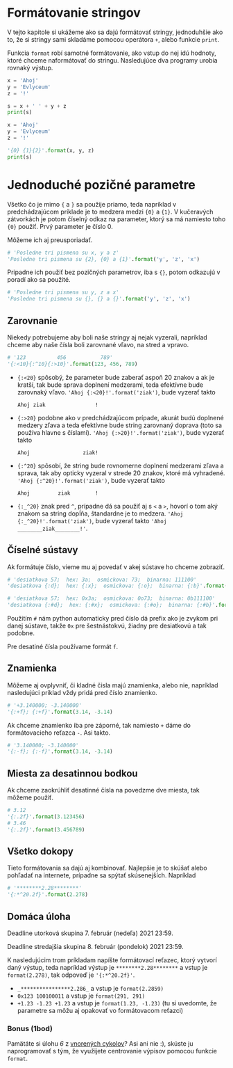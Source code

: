 # Formátovanie stringov

V tejto kapitole si ukážeme ako sa dajú formátovať stringy, jednoduhšie ako to, že si stringy sami skladáme pomocou operátora `+`, alebo funkcie `print`. 

Funkcia `format` robí samotné formátovanie, ako vstup do nej idú hodnoty, ktoré chceme naformátovať do stringu. Nasledujúce dva programy urobia rovnaký výstup. 

```py
x = 'Ahoj'
y = 'Evlyceum'
z = '!'

s = x + ' ' + y + z
print(s)
```

```py
x = 'Ahoj'
y = 'Evlyceum'
z = '!'

'{0} {1}{2}'.format(x, y, z)
print(s)
```

# Jednoduché pozičné parametre

Všetko čo je mimo `{` a `}` sa použije priamo, teda napríklad v predchádzajúcom príklade je to medzera medzi `{0}` a `{1}`. V kučeravých zátvorkách je potom číselný odkaz na parameter, ktorý sa má namiesto toho `{0}` použiť. Prvý parameter je číslo 0. 

Môžeme ich aj preusporiadať. 

```py
# 'Posledne tri pismena su x, y a z'
'Posledne tri pismena su {2}, {0} a {1}'.format('y', 'z', 'x')
```

Pripadne ich použiť bez pozičných parametrov, iba s `{}`, potom odkazujú v poradí ako sa použité. 

```py
# 'Posledne tri pismena su y, z a x'
'Posledne tri pismena su {}, {} a {}'.format('y', 'z', 'x')
```

## Zarovnanie 

Niekedy potrebujeme aby boli naše stringy aj nejak vyzerali, napríklad chceme aby naše čísla boli zarovnané vľavo, na stred a vpravo. 

```py
# '123          456           789'
'{:<10}{:^10}{:>10}'.format(123, 456, 789)
```

* `{:<20}` spôsobý, že parameter bude zaberať aspoň 20 znakov a ak je kratší, tak bude sprava doplnení medzerami, teda efektívne bude zarovnaký vľavo. `'Ahoj {:<20}!'.format('ziak')`, bude vyzerať takto 
  ```plain
  Ahoj ziak                !
  ``` 
* `{:>20}` podobne ako v predchádzajúcom prípade, akurát budú doplnené medzery zľava a teda efektívne bude string zarovnaný doprava (toto sa používa hlavne s číslami). `'Ahoj {:>20}!'.format('ziak')`, bude vyzerať takto
  ```plain
  Ahoj                 ziak!
  ```
* `{:^20}` spôsobí, že string bude rovnomerne doplnení medzerami zľava a sprava, tak aby opticky vyzeral v strede 20 znakov, ktoré má vyhradené. `'Ahoj {:^20}!'.format('ziak')`, bude vyzerať takto 
  ```plain
  Ahoj         ziak        !
  ```
* `{:_^20}` znak pred `^`, prípadne dá sa použiť aj s `<` a `>`, hovorí o tom aký znakom sa string dopĺňa, štandardne je to medzera. `'Ahoj {:_^20}!'.format('ziak')`, bude vyzerať takto `'Ahoj ________ziak________!'`.

## Číselné sústavy

Ak formátuje číslo, vieme mu aj povedať v akej sústave ho chceme zobraziť. 

```py
# 'desiatkova 57;  hex: 3a;  osmickova: 73;  binarna: 111100'
'desiatkova {:d};  hex: {:x};  osmickova: {:o};  binarna: {:b}'.format(57, 58, 59, 60)

# 'desiatkova 57;  hex: 0x3a;  osmickova: 0o73;  binarna: 0b111100'
'desiatkova {:#d};  hex: {:#x};  osmickova: {:#o};  binarna: {:#b}'.format(57, 58, 59, 60)
```

Použitím `#` nám python automaticky pred číslo dá prefix ako je zvykom pri danej sústave, takže `0x` pre šestnástokvú, žiadny pre desiatkovú a tak podobne. 

Pre desatiné čísla používame formát `f`. 

## Znamienka

Môžeme aj ovplyvniť, či kladné čisla majú znamienka, alebo nie, napríklad nasledujúci príklad vždy pridá pred číslo znamienko. 

```py
# '+3.140000; -3.140000'
'{:+f}; {:+f}'.format(3.14, -3.14)
```

Ak chceme znamienko iba pre záporné, tak namiesto `+` dáme do formátovacieho reťazca `-`. Asi takto. 

```py
# '3.140000; -3.140000'
'{:-f}; {:-f}'.format(3.14, -3.14)
```

## Miesta za desatinnou bodkou

Ak chceme zaokrúhliť desatinné čísla na povedzme dve miesta, tak môžeme použiť. 

```py
# 3.12
'{:.2f}'.format(3.123456)
# 3.46
'{:.2f}'.format(3.456789)
```

## Všetko dokopy

Tieto formátovania sa dajú aj kombinovať. Najlepšie je to skúšať alebo pohľadať na internete, prípadne sa spýtať skúsenejších. Napríklad

```py
# '********2.28********'
'{:*^20.2f}'.format(2.278)
```

## Domáca úloha

Deadline utorková skupina 7. február (nedeľa) 2021 23:59.

Deadline stredajšia skupina 8. február (pondelok) 2021 23:59.

K nasledujúcim trom príkladam napíšte formátovací reťazec, ktorý vytvorí daný výstup, teda napríklad výstup je `********2.28********` a vstup je `format(2.278)`, tak odpoveď je `'{:*^20.2f}'`. 

* `_****************2.286_` a vstup je `format(2.2859)`
* `0x123 100100011` a vstup je `format(291, 291)`
* `+1.23 -1.23 +1.23` a vstup je `format(1.23, -1.23)` (tu si uvedomte, že parametre sa môžu aj opakovať vo formátovacom reťazci)

### Bonus (1bod)

Pamätáte si úlohu *6* z [vnorených cykolov](./8-nested-loops.md)? Asi ani nie :), skúste ju naprogramovať s tým, že využijete centrovanie výpisov pomocou funkcie `format`. 